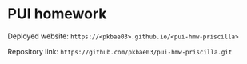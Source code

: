 # PUI homework

Deployed website: `https://<pkbae03>.github.io/<pui-hmw-priscilla>`

Repository link: `https://github.com/pkbae03/pui-hmw-priscilla.git`
